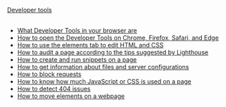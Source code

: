 <u>Developer tools<u><br>
<br>
- What Developer Tools in your browser are<br>
- How to open the Developer Tools on Chrome, Firefox, Safari, and Edge<br>
- How to use the elements tab to edit HTML and CSS<br>
- How to audit a page according to the tips suggested by Lighthouse<br>
- How to create and run snippets on a page<br>
- How to get information about files and server configurations<br>
- How to block requests<br>
- How to know how much JavaScript or CSS is used on a page<br>
- How to detect 404 issues<br>
- How to move elements on a webpage<br>
